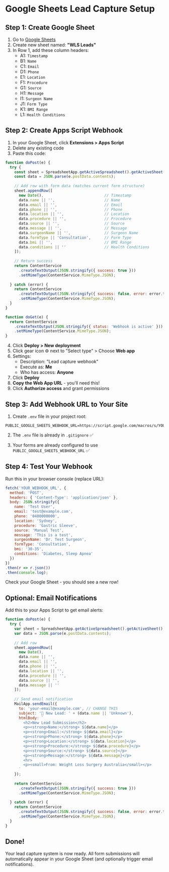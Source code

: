 # Google Sheets Lead Capture Setup

## Step 1: Create Google Sheet

1. Go to [Google Sheets](https://sheets.google.com)
2. Create new sheet named: **"WLS Leads"**
3. In Row 1, add these column headers:
   - A1: `Timestamp`
   - B1: `Name`
   - C1: `Email`
   - D1: `Phone`
   - E1: `Location`
   - F1: `Procedure`
   - G1: `Source`
   - H1: `Message`
   - I1: `Surgeon Name`
   - J1: `Form Type`
   - K1: `BMI Range`
   - L1: `Health Conditions`

## Step 2: Create Apps Script Webhook

1. In your Google Sheet, click **Extensions > Apps Script**
2. Delete any existing code
3. Paste this code:

```javascript
function doPost(e) {
  try {
    const sheet = SpreadsheetApp.getActiveSpreadsheet().getActiveSheet();
    const data = JSON.parse(e.postData.contents);
    
    // Add row with form data (matches current form structure)
    sheet.appendRow([
      new Date(),                           // Timestamp
      data.name || '',                      // Name
      data.email || '',                     // Email
      data.phone || '',                     // Phone
      data.location || '',                  // Location
      data.procedure || '',                 // Procedure
      data.source || '',                    // Source
      data.message || '',                   // Message
      data.surgeonName || '',               // Surgeon Name
      data.formType || 'Consultation',      // Form Type
      data.bmi || '',                       // BMI Range
      data.conditions || ''                 // Health Conditions
    ]);
    
    // Return success
    return ContentService
      .createTextOutput(JSON.stringify({ success: true }))
      .setMimeType(ContentService.MimeType.JSON);
      
  } catch (error) {
    return ContentService
      .createTextOutput(JSON.stringify({ success: false, error: error.toString() }))
      .setMimeType(ContentService.MimeType.JSON);
  }
}

function doGet(e) {
  return ContentService
    .createTextOutput(JSON.stringify({ status: 'Webhook is active' }))
    .setMimeType(ContentService.MimeType.JSON);
}
```

4. Click **Deploy > New deployment**
5. Click gear icon ⚙️ next to "Select type" > Choose **Web app**
6. Settings:
   - Description: "Lead capture webhook"
   - Execute as: **Me**
   - Who has access: **Anyone**
7. Click **Deploy**
8. **Copy the Web App URL** - you'll need this!
9. Click **Authorize access** and grant permissions

## Step 3: Add Webhook URL to Your Site

1. Create `.env` file in your project root:
```
PUBLIC_GOOGLE_SHEETS_WEBHOOK_URL=https://script.google.com/macros/s/YOUR_SCRIPT_ID/exec
```

2. The `.env` file is already in `.gitignore` ✅

3. Your forms are already configured to use `PUBLIC_GOOGLE_SHEETS_WEBHOOK_URL` ✅

## Step 4: Test Your Webhook

Run this in your browser console (replace URL):
```javascript
fetch('YOUR_WEBHOOK_URL', {
  method: 'POST',
  headers: { 'Content-Type': 'application/json' },
  body: JSON.stringify({
    name: 'Test User',
    email: 'test@example.com',
    phone: '0400000000',
    location: 'Sydney',
    procedure: 'Gastric Sleeve',
    source: 'Manual Test',
    message: 'This is a test',
    surgeonName: 'Dr. Test Surgeon',
    formType: 'Consultation',
    bmi: '30-35',
    conditions: 'Diabetes, Sleep Apnea'
  })
})
.then(r => r.json())
.then(console.log);
```

Check your Google Sheet - you should see a new row!

## Optional: Email Notifications

Add this to your Apps Script to get email alerts:

```javascript
function doPost(e) {
  try {
    var sheet = SpreadsheetApp.getActiveSpreadsheet().getActiveSheet();
    var data = JSON.parse(e.postData.contents);
    
    // Add row
    sheet.appendRow([
      new Date(),
      data.name || '',
      data.email || '',
      data.phone || '',
      data.location || '',
      data.procedure || '',
      data.source || '',
      data.message || ''
    ]);
    
    // Send email notification
    MailApp.sendEmail({
      to: 'your-email@example.com', // CHANGE THIS
      subject: '🎯 New Lead: ' + (data.name || 'Unknown'),
      htmlBody: `
        <h2>New Lead Submission</h2>
        <p><strong>Name:</strong> ${data.name}</p>
        <p><strong>Email:</strong> ${data.email}</p>
        <p><strong>Phone:</strong> ${data.phone}</p>
        <p><strong>Location:</strong> ${data.location}</p>
        <p><strong>Procedure:</strong> ${data.procedure}</p>
        <p><strong>Source:</strong> ${data.source}</p>
        <p><strong>Message:</strong> ${data.message}</p>
        <hr>
        <p><small>From: Weight Loss Surgery Australia</small></p>
      `
    });
    
    return ContentService
      .createTextOutput(JSON.stringify({ success: true }))
      .setMimeType(ContentService.MimeType.JSON);
      
  } catch (error) {
    return ContentService
      .createTextOutput(JSON.stringify({ success: false, error: error.toString() }))
      .setMimeType(ContentService.MimeType.JSON);
  }
}
```

## Done!

Your lead capture system is now ready. All form submissions will automatically appear in your Google Sheet (and optionally trigger email notifications).

